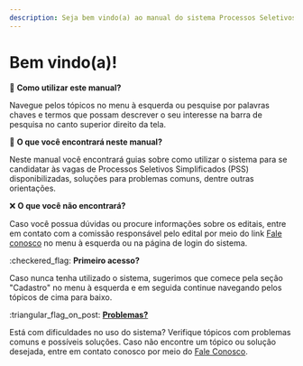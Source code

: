 ```yaml
---
description: Seja bem vindo(a) ao manual do sistema Processos Seletivos MG.
---
```


# Bem vindo(a)!

:hammer: **Como utilizar este manual?**

Navegue pelos tópicos no menu à esquerda ou pesquise por palavras chaves e termos que possam descrever o seu interesse na barra de pesquisa no canto superior direito da tela.

:jigsaw: **O que você encontrará neste manual?**

Neste manual você encontrará guias sobre como utilizar o sistema para se candidatar às vagas de Processos Seletivos Simplificados (PSS) disponibilizadas, soluções para problemas comuns, dentre outras orientações.&#x20;

:x: **O que você não encontrará?**

Caso você possua dúvidas ou procure informações sobre os editais, entre em contato com a comissão responsável pelo edital por meio do link [Fale conosco](https://www.processoseletivo.mg.gov.br/Publico/contato) no menu à esquerda ou na página de login do sistema.

:checkered\_flag: **Primeiro acesso?**

Caso nunca tenha utilizado o sistema, sugerimos que comece pela seção "Cadastro" no menu à esquerda e em seguida continue navegando pelos tópicos de cima para baixo.

:triangular\_flag\_on\_post: [**Problemas?**](problemas.md)

Está com dificuldades no uso do sistema? Verifique tópicos com problemas comuns e possíveis soluções. Caso não encontre um tópico ou solução desejada, entre em contato conosco por meio do [Fale Conosco](https://www.processoseletivo.mg.gov.br/Publico/contato).
